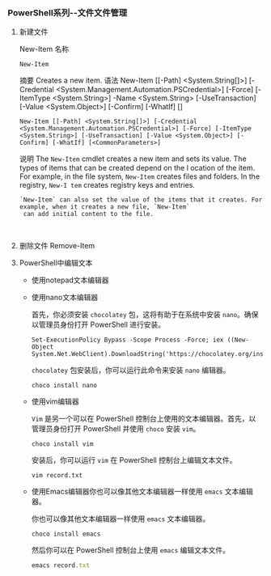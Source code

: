 ### PowerShell系列--文件文件管理

1. 新建文件

   New-Item 名称

       New-Item

   摘要
       Creates a new item.
   语法
       New-Item [[-Path] <System.String[]>] [-Credential <System.Management.Automation.PSCredential>] [-Force] [-ItemType
       <System.String>] -Name <System.String> [-UseTransaction] [-Value <System.Object>] [-Confirm] [-WhatIf] [<CommonPara
       meters>]
       
       New-Item [[-Path] <System.String[]>] [-Credential <System.Management.Automation.PSCredential>] [-Force] [-ItemType
       <System.String>] [-UseTransaction] [-Value <System.Object>] [-Confirm] [-WhatIf] [<CommonParameters>]


   说明
       The `New-Item` cmdlet creates a new item and sets its value. The types of items that can be created depend on the l
       ocation of the item. For example, in the file system, `New-Item` creates files and folders. In the registry, `New-I
       tem` creates registry keys and entries.
       
       `New-Item` can also set the value of the items that it creates. For example, when it creates a new file, `New-Item`
        can add initial content to the file.

   ​

2. 删除文件 Remove-Item

3. PowerShell中编辑文本

   * 使用notepad文本编辑器


   * 使用nano文本编辑器

     首先，你必须安装 `chocolatey` 包，这将有助于在系统中安装 `nano`。确保以管理员身份打开 PowerShell 进行安装。

     ```
     Set-ExecutionPolicy Bypass -Scope Process -Force; iex ((New-Object System.Net.WebClient).DownloadString('https://chocolatey.org/install.ps1'))
     ```

     `chocolatey` 包安装后，你可以运行此命令来安装 `nano` 编辑器。

     ```
     choco install nano
     ```

   * 使用vim编辑器

     `Vim` 是另一个可以在 PowerShell 控制台上使用的文本编辑器。首先，以管理员身份打开 PowerShell 并使用 `choco` 安装 `vim`。

     ```
     choco install vim
     ```

     安装后，你可以运行 `vim` 在 PowerShell 控制台上编辑文本文件。

     ```
     vim record.txt
     ```

   * 使用Emacs编辑器你也可以像其他文本编辑器一样使用 `emacs` 文本编辑器。

     你也可以像其他文本编辑器一样使用 `emacs` 文本编辑器。

     ```
     choco install emacs

     ```

     然后你可以在 PowerShell 控制台上使用 `emacs` 编辑文本文件。

     ```javascript
     emacs record.txt
     ```

​